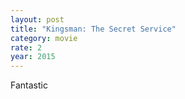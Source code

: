 ```yaml
---
layout: post
title: "Kingsman: The Secret Service"
category: movie
rate: 2
year: 2015
---
```


Fantastic
